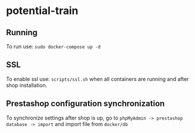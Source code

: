 # potential-train

## Running
To run use: `sudo docker-compose up -d`

## SSL
To enable ssl use: `scripts/ssl.sh` when all containers are running and after shop installation.

## Prestashop configuration synchronization
To synchronize settings after shop is up, go to `phpMyAdmin -> prestashop database -> import` and import file from `docker/db`
